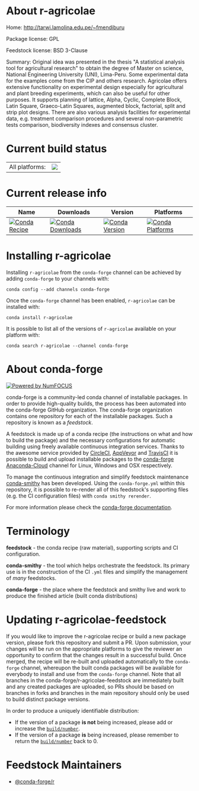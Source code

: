 About r-agricolae
=================

Home: http://tarwi.lamolina.edu.pe/~fmendiburu

Package license: GPL

Feedstock license: BSD 3-Clause

Summary: Original idea was presented in the thesis "A statistical analysis tool for agricultural research" to obtain the degree of Master on science, National Engineering University (UNI), Lima-Peru. Some experimental data for the examples come from the CIP and others research. Agricolae offers extensive functionality on experimental design especially for agricultural and plant breeding experiments, which can also be useful for other purposes. It supports planning of lattice, Alpha, Cyclic, Complete Block, Latin Square, Graeco-Latin Squares, augmented block, factorial, split and strip plot designs. There are also various analysis facilities for experimental data, e.g. treatment comparison procedures and several non-parametric tests comparison, biodiversity indexes and consensus cluster.



Current build status
====================


<table><tr><td>All platforms:</td>
    <td>
      <a href="https://dev.azure.com/conda-forge/feedstock-builds/_build/latest?definitionId=957&branchName=master">
        <img src="https://dev.azure.com/conda-forge/feedstock-builds/_apis/build/status/r-agricolae-feedstock?branchName=master">
      </a>
    </td>
  </tr>
</table>

Current release info
====================

| Name | Downloads | Version | Platforms |
| --- | --- | --- | --- |
| [![Conda Recipe](https://img.shields.io/badge/recipe-r--agricolae-green.svg)](https://anaconda.org/conda-forge/r-agricolae) | [![Conda Downloads](https://img.shields.io/conda/dn/conda-forge/r-agricolae.svg)](https://anaconda.org/conda-forge/r-agricolae) | [![Conda Version](https://img.shields.io/conda/vn/conda-forge/r-agricolae.svg)](https://anaconda.org/conda-forge/r-agricolae) | [![Conda Platforms](https://img.shields.io/conda/pn/conda-forge/r-agricolae.svg)](https://anaconda.org/conda-forge/r-agricolae) |

Installing r-agricolae
======================

Installing `r-agricolae` from the `conda-forge` channel can be achieved by adding `conda-forge` to your channels with:

```
conda config --add channels conda-forge
```

Once the `conda-forge` channel has been enabled, `r-agricolae` can be installed with:

```
conda install r-agricolae
```

It is possible to list all of the versions of `r-agricolae` available on your platform with:

```
conda search r-agricolae --channel conda-forge
```


About conda-forge
=================

[![Powered by NumFOCUS](https://img.shields.io/badge/powered%20by-NumFOCUS-orange.svg?style=flat&colorA=E1523D&colorB=007D8A)](http://numfocus.org)

conda-forge is a community-led conda channel of installable packages.
In order to provide high-quality builds, the process has been automated into the
conda-forge GitHub organization. The conda-forge organization contains one repository
for each of the installable packages. Such a repository is known as a *feedstock*.

A feedstock is made up of a conda recipe (the instructions on what and how to build
the package) and the necessary configurations for automatic building using freely
available continuous integration services. Thanks to the awesome service provided by
[CircleCI](https://circleci.com/), [AppVeyor](https://www.appveyor.com/)
and [TravisCI](https://travis-ci.org/) it is possible to build and upload installable
packages to the [conda-forge](https://anaconda.org/conda-forge)
[Anaconda-Cloud](https://anaconda.org/) channel for Linux, Windows and OSX respectively.

To manage the continuous integration and simplify feedstock maintenance
[conda-smithy](https://github.com/conda-forge/conda-smithy) has been developed.
Using the ``conda-forge.yml`` within this repository, it is possible to re-render all of
this feedstock's supporting files (e.g. the CI configuration files) with ``conda smithy rerender``.

For more information please check the [conda-forge documentation](https://conda-forge.org/docs/).

Terminology
===========

**feedstock** - the conda recipe (raw material), supporting scripts and CI configuration.

**conda-smithy** - the tool which helps orchestrate the feedstock.
                   Its primary use is in the construction of the CI ``.yml`` files
                   and simplify the management of *many* feedstocks.

**conda-forge** - the place where the feedstock and smithy live and work to
                  produce the finished article (built conda distributions)


Updating r-agricolae-feedstock
==============================

If you would like to improve the r-agricolae recipe or build a new
package version, please fork this repository and submit a PR. Upon submission,
your changes will be run on the appropriate platforms to give the reviewer an
opportunity to confirm that the changes result in a successful build. Once
merged, the recipe will be re-built and uploaded automatically to the
`conda-forge` channel, whereupon the built conda packages will be available for
everybody to install and use from the `conda-forge` channel.
Note that all branches in the conda-forge/r-agricolae-feedstock are
immediately built and any created packages are uploaded, so PRs should be based
on branches in forks and branches in the main repository should only be used to
build distinct package versions.

In order to produce a uniquely identifiable distribution:
 * If the version of a package **is not** being increased, please add or increase
   the [``build/number``](https://conda.io/docs/user-guide/tasks/build-packages/define-metadata.html#build-number-and-string).
 * If the version of a package **is** being increased, please remember to return
   the [``build/number``](https://conda.io/docs/user-guide/tasks/build-packages/define-metadata.html#build-number-and-string)
   back to 0.

Feedstock Maintainers
=====================

* [@conda-forge/r](https://github.com/conda-forge/r/)

